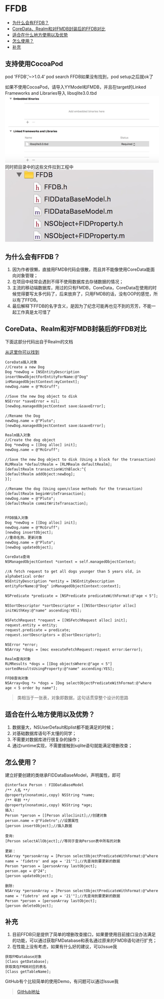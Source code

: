 # FFDB
- [为什么会有FFDB？](#为什么会有FFDB？)
- [CoreData、Realm和对FMDB封装后的FFDB对比](#CoreData、Realm和对FMDB封装后的FFDB对比)
- [适合在什么地方使用以及优势](#适合在什么地方使用以及优势)
- [怎么使用？](#怎么使用？)
- [补充](#补充)


## 支持使用CocoaPod
pod 'FFDB’,’~>1.0.4’
pod search FFDB如果没有找到，pod setup之后就ok了

如果不使用CocoaPod，请导入YYModel和FMDB，并且在target的Linked Frameworks and Libraries导入
libsqlite3.0.tbd
![image](https://github.com/Fidetro/FFDB/blob/master/src/1.png)
同时把目录中的这些文件拉到工程中
![image](https://github.com/Fidetro/FFDB/blob/master/src/2.png)

<h2 id="为什么会有FFDB？">为什么会有FFDB？</h2>

1. 因为作者很懒，直接用FMDB代码会很散，而且并不能像使用CoreData能面向对象管理；
2. 在项目中经常会遇到不得不使用数据库去存储数据的情况；
3. 主流的移动端数据库，用过的只有FMDB，CoreData，CoreData在使用的时候觉得要写太多代码了，后来放弃了，只用FMDB的话，没有OOP的感觉，所以有了FFDB。
4. 最后解释下FFDB的名字含义，是因为了纪念可能再也见不到的芳芳，不能一起工作真是太可惜了





<h2 id="CoreData、Realm和对FMDB封装后的FFDB对比">CoreData、Realm和对FMDB封装后的FFDB对比</h2>

下面这部分代码出自于Realm的文档

[从这里你可以找到](https://realm.io/news/migrating-from-core-data-to-realm)

```
CoreData插入对象
//Create a new Dog
Dog *newDog = [NSEntityDescription insertNewObjectForEntityForName:@"Dog" inManagedObjectContext:myContext];
newDog.name = @"McGruff";

//Save the new Dog object to disk
NSError *saveError = nil;
[newDog.managedObjectContext save:&saveError];

//Rename the Dog
newDog.name = @"Pluto";
[newDog.managedObjectContext save:&saveError];
```

```
Realm插入对象
//Create the dog object
Dog *newDog = [[Dog alloc] init];
newDog.name = @"McGruff";

//Save the new Dog object to disk (Using a block for the transaction)
RLMRealm *defaultRealm = [RLMRealm defaultRealm];
[defaultRealm transactionWithBlock:^{
[defaultRealm addObject:newDog];
}];

//Rename the dog (Using open/close methods for the transaction)
[defaultRealm beginWriteTransaction];
newDog.name = @"Pluto";
[defaultRealm commitWriteTransaction];
```
```

FFDB插入对象
Dog *newDog = [[Dog alloc] init];
newDog.name = @"McGruff";
[newDog insertObject];
//重命名狗，更新对象
newDog.name = @"Pluto";
[newDog updateObject];
```
```
CoreData查询
NSManagedObjectContext *context = self.managedObjectContext;

//A fetch request to get all dogs younger than 5 years old, in alphabetical order
NSEntityDescription *entity = [NSEntityDescription
entityForName:@"Dog" inManagedObjectContext:context];

NSPredicate *predicate = [NSPredicate predicateWithFormat:@"age < 5"];

NSSortDescriptor *sortDescriptor = [[NSSortDescriptor alloc] initWithKey:@"name" ascending:YES];

NSFetchRequest *request = [[NSFetchRequest alloc] init];
request.entity = entity;
request.predicate = predicate;
request.sortDescriptors = @[sortDescriptor];

NSError *error;
NSArray *dogs = [moc executeFetchRequest:request error:&error];
```
```
Realm查询对象
RLMResults *dogs = [[Dog objectsWhere:@"age < 5"] sortedResultsUsingProperty:@"name" ascending:YES];
```

```
FFDB查询对象
NSArray<Dog *> *dogs = [Dog selectObjectPredicateWithFormat:@"where age < 5 order by name"];
```

> 类相当于一张表，对象即数据，这句话贯穿整个设计的思路



<h2 id="适合在什么地方使用以及优势">适合在什么地方使用以及优势？</h2>

1. 数据量大，NSUserDefault和plist都不能满足的时候；
2. 对基础数据库语句不太懂的同学；
3. 不需要对数据库进行很复杂的操作；
4. 通过runtime实现，不需要接触到sqlite语句就能满足增删改查；


<h2 id="怎么使用？">怎么使用？</h2>

建立好要创建的类继承FIDDataBaseModel，声明属性，即可
```
@interface Person : FIDDataBaseModel
/** 人名 **/
@property(nonatomic,copy) NSString *name;
/** 年龄 **/
@property(nonatomic,copy) NSString *age;
插入:
Person *person = [[Person alloc]init];//创建对象
person.name = @"Fidetro";//设置属性
[person insertObject];//插入数据

查询:
[Person selectAllObject];//等同于查询Person表中所有的对象

更新：
NSArray *personArray = [Person selectObjectPredicateWithFormat:@"where name = 'fidetro' and age = '21'"];//先查询到要更新的数据
Person *person = [personArray lastObject];
person.age = @"24";
[person updateObject];

删除:
NSArray *personArray = [Person selectObjectPredicateWithFormat:@"where name = 'fidetro' and age = '21'"];//先查询到要更新的数据
Person *person = [personArray lastObject];
[person deleteObject];

```


<h2 id="补充">补充</h2>

1. 目前FFDB只是提供了简单的增删改查接口，如果要使用目前接口没办法满足的功能，可以通过获取FMDatabase和表名通过原来的FMDB语句进行扩充；
2. 在性能上没有考虑，如果有什么好的建议，可以Issue我
```
获取FMDatabase对象
[Class getDatabase];
获取类在FMDB对应的表名
[Class getTableName];
```

GitHub有个比较简单的使用Demo，有问题可以通过Issue我

> [GitHub地址](https://github.com/Fidetro/FFDB)
